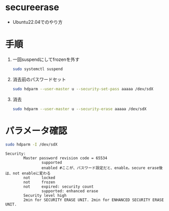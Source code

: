 secureerase
===

* Ubuntu22.04でのやり方

# 手順

1. 一回suspendにしてfrozenを外す
	```bash
	sudo systemctl suspend
	```
2. 消去前のパスワードセット
	```bash
	sudo hdparm --user-master u --security-set-pass aaaaa /dev/sdX
	```
3. 消去
	```bash
	sudo hdparm --user-master u --security-erase aaaaa /dev/sdX
	```

# パラメータ確認

```bash
sudo hdparm -I /dev/sdX
```

```
Security: 
        Master password revision code = 65534
                supported
                enabled #ここが、パスワード設定だと、enable。secure erase後は、not enableに変わる
        not     locked
        not     frozen
        not     expired: security count
                supported: enhanced erase
        Security level high
        2min for SECURITY ERASE UNIT. 2min for ENHANCED SECURITY ERASE UNIT.
```
